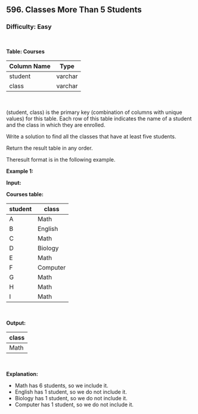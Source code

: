 ## 596. Classes More Than 5 Students
### Difficulty: Easy

<br>



**Table: Courses**

| Column Name | Type    |
|-------------|---------|
| student     | varchar |
| class       | varchar |
<br>

(student, class) is the primary key (combination of columns with unique values) for this table.
Each row of this table indicates the name of a student and the class in which they are enrolled.




Write a solution to find all the classes that have at least five students.

Return the result table in any order.

Theresult format is in the following example.


**Example 1:**

**Input:** 


**Courses table:**


| student | class    |
|---------|----------|
| A       | Math     |
| B       | English  |
| C       | Math     |
| D       | Biology  |
| E       | Math     |
| F       | Computer |
| G       | Math     |
| H       | Math     |
| I       | Math     |
<br>

**Output:** 


| class   |
|---------|
| Math    |
<br>

**Explanation:**

 
- Math has 6 students, so we include it.
- English has 1 student, so we do not include it.
- Biology has 1 student, so we do not include it.
- Computer has 1 student, so we do not include it.

